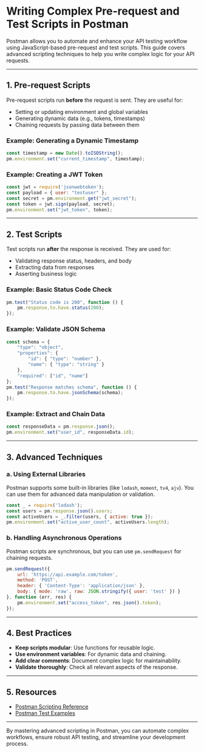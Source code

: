 # Writing Complex Pre-request and Test Scripts in Postman

Postman allows you to automate and enhance your API testing workflow using JavaScript-based pre-request and test scripts. This guide covers advanced scripting techniques to help you write complex logic for your API requests.

---

## 1. Pre-request Scripts

Pre-request scripts run **before** the request is sent. They are useful for:

- Setting or updating environment and global variables
- Generating dynamic data (e.g., tokens, timestamps)
- Chaining requests by passing data between them

### Example: Generating a Dynamic Timestamp

```javascript
const timestamp = new Date().toISOString();
pm.environment.set("current_timestamp", timestamp);
```

### Example: Creating a JWT Token

```javascript
const jwt = require('jsonwebtoken');
const payload = { user: "testuser" };
const secret = pm.environment.get("jwt_secret");
const token = jwt.sign(payload, secret);
pm.environment.set("jwt_token", token);
```

---

## 2. Test Scripts

Test scripts run **after** the response is received. They are used for:

- Validating response status, headers, and body
- Extracting data from responses
- Asserting business logic

### Example: Basic Status Code Check

```javascript
pm.test("Status code is 200", function () {
    pm.response.to.have.status(200);
});
```

### Example: Validate JSON Schema

```javascript
const schema = {
    "type": "object",
    "properties": {
        "id": { "type": "number" },
        "name": { "type": "string" }
    },
    "required": ["id", "name"]
};
pm.test("Response matches schema", function () {
    pm.response.to.have.jsonSchema(schema);
});
```

### Example: Extract and Chain Data

```javascript
const responseData = pm.response.json();
pm.environment.set("user_id", responseData.id);
```

---

## 3. Advanced Techniques

### a. Using External Libraries

Postman supports some built-in libraries (like `lodash`, `moment`, `tv4`, `ajv`). You can use them for advanced data manipulation or validation.

```javascript
const _ = require('lodash');
const users = pm.response.json().users;
const activeUsers = _.filter(users, { active: true });
pm.environment.set("active_user_count", activeUsers.length);
```

### b. Handling Asynchronous Operations

Postman scripts are synchronous, but you can use `pm.sendRequest` for chaining requests.

```javascript
pm.sendRequest({
    url: 'https://api.example.com/token',
    method: 'POST',
    header: { 'Content-Type': 'application/json' },
    body: { mode: 'raw', raw: JSON.stringify({ user: 'test' }) }
}, function (err, res) {
    pm.environment.set("access_token", res.json().token);
});
```

---

## 4. Best Practices

- **Keep scripts modular**: Use functions for reusable logic.
- **Use environment variables**: For dynamic data and chaining.
- **Add clear comments**: Document complex logic for maintainability.
- **Validate thoroughly**: Check all relevant aspects of the response.

---

## 5. Resources

- [Postman Scripting Reference](https://learning.postman.com/docs/writing-scripts/script-references/postman-sandbox-api-reference/)
- [Postman Test Examples](https://learning.postman.com/docs/writing-scripts/test-scripts/)

---

By mastering advanced scripting in Postman, you can automate complex workflows, ensure robust API testing, and streamline your development process.
